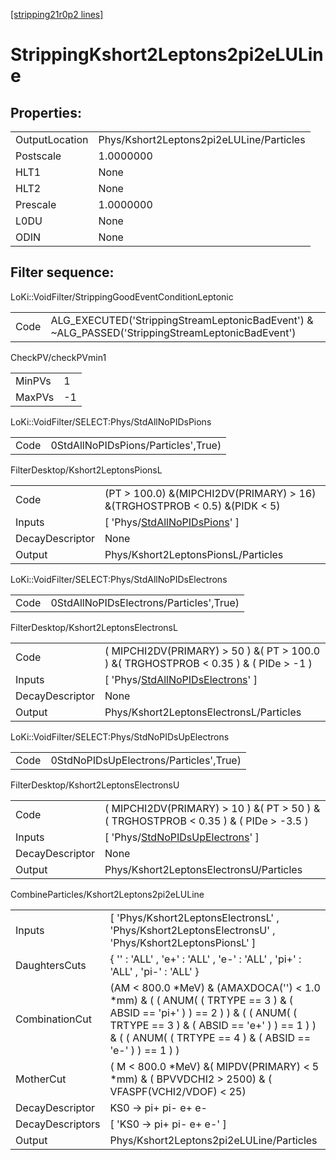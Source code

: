 [[stripping21r0p2 lines]](./stripping21r0p2-index)

# StrippingKshort2Leptons2pi2eLULine

## Properties:

|                |                                          |
|----------------|------------------------------------------|
| OutputLocation | Phys/Kshort2Leptons2pi2eLULine/Particles |
| Postscale      | 1.0000000                                |
| HLT1           | None                                     |
| HLT2           | None                                     |
| Prescale       | 1.0000000                                |
| L0DU           | None                                     |
| ODIN           | None                                     |

## Filter sequence:

LoKi::VoidFilter/StrippingGoodEventConditionLeptonic

|      |                                                                                                  |
|------|--------------------------------------------------------------------------------------------------|
| Code | ALG_EXECUTED('StrippingStreamLeptonicBadEvent') & ~ALG_PASSED('StrippingStreamLeptonicBadEvent') |

CheckPV/checkPVmin1

|        |     |
|--------|-----|
| MinPVs | 1   |
| MaxPVs | -1  |

LoKi::VoidFilter/SELECT:Phys/StdAllNoPIDsPions

|      |                                     |
|------|-------------------------------------|
| Code | 0StdAllNoPIDsPions/Particles',True) |

FilterDesktop/Kshort2LeptonsPionsL

|                 |                                                                                       |
|-----------------|---------------------------------------------------------------------------------------|
| Code            | (PT \> 100.0) &(MIPCHI2DV(PRIMARY) \> 16) &(TRGHOSTPROB \< 0.5) &(PIDK \< 5)          |
| Inputs          | [ 'Phys/[StdAllNoPIDsPions](./stripping21r0p2-commonparticles-stdallnopidspions)' ] |
| DecayDescriptor | None                                                                                  |
| Output          | Phys/Kshort2LeptonsPionsL/Particles                                                   |

LoKi::VoidFilter/SELECT:Phys/StdAllNoPIDsElectrons

|      |                                         |
|------|-----------------------------------------|
| Code | 0StdAllNoPIDsElectrons/Particles',True) |

FilterDesktop/Kshort2LeptonsElectronsL

|                 |                                                                                               |
|-----------------|-----------------------------------------------------------------------------------------------|
| Code            | ( MIPCHI2DV(PRIMARY) \> 50 ) &( PT \> 100.0 ) &( TRGHOSTPROB \< 0.35 ) & ( PIDe \> -1 )       |
| Inputs          | [ 'Phys/[StdAllNoPIDsElectrons](./stripping21r0p2-commonparticles-stdallnopidselectrons)' ] |
| DecayDescriptor | None                                                                                          |
| Output          | Phys/Kshort2LeptonsElectronsL/Particles                                                       |

LoKi::VoidFilter/SELECT:Phys/StdNoPIDsUpElectrons

|      |                                        |
|------|----------------------------------------|
| Code | 0StdNoPIDsUpElectrons/Particles',True) |

FilterDesktop/Kshort2LeptonsElectronsU

|                 |                                                                                             |
|-----------------|---------------------------------------------------------------------------------------------|
| Code            | ( MIPCHI2DV(PRIMARY) \> 10 ) &( PT \> 50 ) &( TRGHOSTPROB \< 0.35 ) & ( PIDe \> -3.5 )      |
| Inputs          | [ 'Phys/[StdNoPIDsUpElectrons](./stripping21r0p2-commonparticles-stdnopidsupelectrons)' ] |
| DecayDescriptor | None                                                                                        |
| Output          | Phys/Kshort2LeptonsElectronsU/Particles                                                     |

CombineParticles/Kshort2Leptons2pi2eLULine

|                  |                                                                                                                                                                                                                                    |
|------------------|------------------------------------------------------------------------------------------------------------------------------------------------------------------------------------------------------------------------------------|
| Inputs           | [ 'Phys/Kshort2LeptonsElectronsL' , 'Phys/Kshort2LeptonsElectronsU' , 'Phys/Kshort2LeptonsPionsL' ]                                                                                                                              |
| DaughtersCuts    | { '' : 'ALL' , 'e+' : 'ALL' , 'e-' : 'ALL' , 'pi+' : 'ALL' , 'pi-' : 'ALL' }                                                                                                                                                       |
| CombinationCut   | (AM \< 800.0 \*MeV) & (AMAXDOCA('') \< 1.0 \*mm) & ( ( ANUM( ( TRTYPE == 3 ) & ( ABSID == 'pi+' ) ) == 2 ) ) & ( ( ANUM( ( TRTYPE == 3 ) & ( ABSID == 'e+' ) ) == 1 ) ) & ( ( ANUM( ( TRTYPE == 4 ) & ( ABSID == 'e-' ) ) == 1 ) ) |
| MotherCut        | ( M \< 800.0 \*MeV) &( MIPDV(PRIMARY) \< 5 \*mm) & ( BPVVDCHI2 \> 2500) & ( VFASPF(VCHI2/VDOF) \< 25)                                                                                                                              |
| DecayDescriptor  | KS0 -\> pi+ pi- e+ e-                                                                                                                                                                                                              |
| DecayDescriptors | [ 'KS0 -\> pi+ pi- e+ e-' ]                                                                                                                                                                                                      |
| Output           | Phys/Kshort2Leptons2pi2eLULine/Particles                                                                                                                                                                                           |
